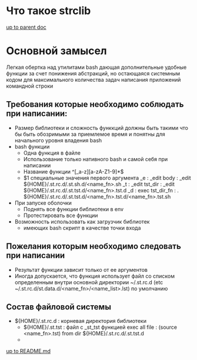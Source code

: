 # <whatthat> Что такое strclib

[up to parent doc](../../../README.md)

# Основной замысел
 Легкая обертка над утилитами bash дающая дополнительные удобные функции за счет понижения абстракций, но остающаяся системным кодом для максимального количества задач написания приложений командной строки

## Требования которые необходимо соблюдать при написании:
- Размер библиотеки и сложность функкций должны быть такими что бы быть обозримыми за приемлемое время и понятны для начального уровня владения bash 
- bash функции
    - Одна функция в файле
    - Использование только нативного bash и самой себя при написании
    - Название функции ^[_a-z][a-zA-Z1-9]*$
    - $1 специальные значения первого аргумента
        _e : _edit body      : _edit ${HOME}/.st.rc.d/.st.sh.d/\<name_fn>.sh
        _t : _edit tst_dir   : _edit ${HOME}/.st.rc.d/.st.tst.d/\<name_fn>.tst.d
        _d : exec tst_dir_fn : . ${HOME}/.st.rc.d/.st.tst.d/\<name_fn>.tst.d/\<name_fn>.tst.sh
- При запуске оболочки 
    - Поднять все функции библиотеки в env
    - Протестировать все функции
- Возможность использовать как загрузчик библиотек
    - имеющих bash скрипт в качестве точки входа  

## Пожелания которым необходимо следовать при написании 
- Результат функции зависит только от ее аргументов 
- Иногда допускается, что функция использует файл со списком определенным внутри основной директории ~/.st.rc.d (etc ~/.st.rc.d/st.data.d/\<name_fn>/\<name_list>.lst) по умолчанию

## Состав файловой системы
- ${HOME}/.st.rc.d : корневая директория библиотеки
   - ${HOME}/.st.tst : файл с _st_tst функцией exec all file : (source \<name_fn>.tst) from dir ${HOME}/.st.rc.d/.st.tst.d
   -  



[up to README.md](../../../README.md)